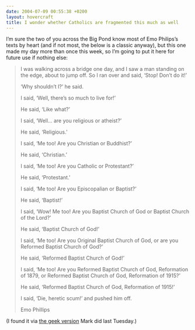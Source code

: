 ```yaml
---
date: 2004-07-09 00:55:38 +0200
layout: hovercraft
title: I wonder whether Catholics are fragmented this much as well
---
```


I’m sure the two of you across the Big Pond know most of Emo Philips’s texts by heart (and if not most, the below is a classic anyway), but this one made my day more than once this week, so I’m going to put it here for future use if nothing else:

> I was walking across a bridge one day, and I saw a man standing on the edge, about to jump off. So I ran over and said, ‘Stop! Don’t do it!’
>
> ‘Why shouldn’t I?’ he said.
>
> I said, ‘Well, there’s so much to live for!’
>
> He said, ‘Like what?’
>
> I said, ‘Well… are you religious or atheist?’
>
> He said, ‘Religious.’
>
> I said, ‘Me too! Are you Christian or Buddhist?’
>
> He said, ‘Christian.’
>
> I said, ‘Me too! Are you Catholic or Protestant?’
>
> He said, ‘Protestant.’
>
> I said, ‘Me too! Are you Episcopalian or Baptist?’
>
> He said, ‘Baptist!’
>
> I said, ‘Wow! Me too! Are you Baptist Church of God or Baptist Church of the Lord?’
>
> He said, ‘Baptist Church of God!’
>
> I said, ‘Me too! Are you Original Baptist Church of God, or are you Reformed Baptist Church of God?’
>
> He said, ‘Reformed Baptist Church of God!’
>
> I said, ‘Me too! Are you Reformed Baptist Church of God, Reformation of 1879, or Reformed Baptist Church of God, Reformation of 1915?’
>
> He said, ‘Reformed Baptist Church of God, Reformation of 1915!’
>
> I said, ‘Die, heretic scum!’ and pushed him off.
>
> Emo Phillips

(I found it via [the geek version](http://diveintomark.org/archives/2004/07/06/nfc 'Unicode Normalization Form C') Mark did last Tuesday.)
